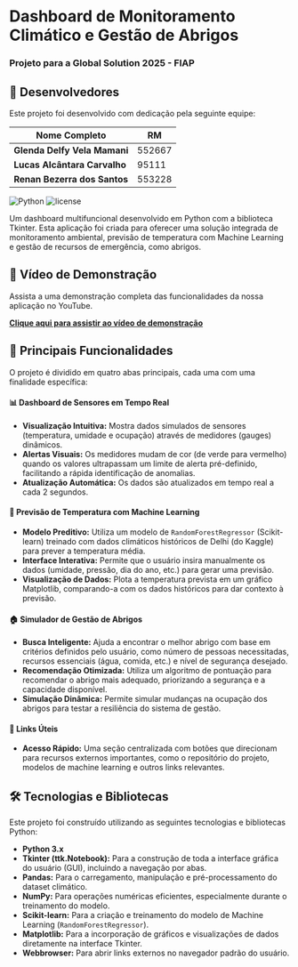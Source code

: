 # Dashboard de Monitoramento Climático e Gestão de Abrigos
### Projeto para a Global Solution 2025 - FIAP
## 👥 Desenvolvedores

Este projeto foi desenvolvido com dedicação pela seguinte equipe:

| Nome Completo                     | RM      |
|-----------------------------------|---------|
| **Glenda Delfy Vela Mamani** | 552667  |
| **Lucas Alcântara Carvalho** | 95111   |
| **Renan Bezerra dos Santos** | 553228  |

![Python](https://img.shields.io/badge/python-3.10+-blue.svg)
![license](https://img.shields.io/badge/license-MIT-green.svg)

Um dashboard multifuncional desenvolvido em Python com a biblioteca Tkinter. Esta aplicação foi criada para oferecer uma solução integrada de monitoramento ambiental, previsão de temperatura com Machine Learning e gestão de recursos de emergência, como abrigos.

## 🎥 Vídeo de Demonstração

Assista a uma demonstração completa das funcionalidades da nossa aplicação no YouTube.

**[Clique aqui para assistir ao vídeo de demonstração](https://youtu.be/hiNColLgkus)**

## 🌟 Principais Funcionalidades

O projeto é dividido em quatro abas principais, cada uma com uma finalidade específica:

#### 📊 Dashboard de Sensores em Tempo Real
- **Visualização Intuitiva:** Mostra dados simulados de sensores (temperatura, umidade e ocupação) através de medidores (gauges) dinâmicos.
- **Alertas Visuais:** Os medidores mudam de cor (de verde para vermelho) quando os valores ultrapassam um limite de alerta pré-definido, facilitando a rápida identificação de anomalias.
- **Atualização Automática:** Os dados são atualizados em tempo real a cada 2 segundos.

#### 🧠 Previsão de Temperatura com Machine Learning
- **Modelo Preditivo:** Utiliza um modelo de `RandomForestRegressor` (Scikit-learn) treinado com dados climáticos históricos de Delhi (do Kaggle) para prever a temperatura média.
- **Interface Interativa:** Permite que o usuário insira manualmente os dados (umidade, pressão, dia do ano, etc.) para gerar uma previsão.
- **Visualização de Dados:** Plota a temperatura prevista em um gráfico Matplotlib, comparando-a com os dados históricos para dar contexto à previsão.

#### 🏠 Simulador de Gestão de Abrigos
- **Busca Inteligente:** Ajuda a encontrar o melhor abrigo com base em critérios definidos pelo usuário, como número de pessoas necessitadas, recursos essenciais (água, comida, etc.) e nível de segurança desejado.
- **Recomendação Otimizada:** Utiliza um algoritmo de pontuação para recomendar o abrigo mais adequado, priorizando a segurança e a capacidade disponível.
- **Simulação Dinâmica:** Permite simular mudanças na ocupação dos abrigos para testar a resiliência do sistema de gestão.

#### 🔗 Links Úteis
- **Acesso Rápido:** Uma seção centralizada com botões que direcionam para recursos externos importantes, como o repositório do projeto, modelos de machine learning e outros links relevantes.

## 🛠️ Tecnologias e Bibliotecas

Este projeto foi construído utilizando as seguintes tecnologias e bibliotecas Python:

- **Python 3.x**
- **Tkinter (ttk.Notebook):** Para a construção de toda a interface gráfica do usuário (GUI), incluindo a navegação por abas.
- **Pandas:** Para o carregamento, manipulação e pré-processamento do dataset climático.
- **NumPy:** Para operações numéricas eficientes, especialmente durante o treinamento do modelo.
- **Scikit-learn:** Para a criação e treinamento do modelo de Machine Learning (`RandomForestRegressor`).
- **Matplotlib:** Para a incorporação de gráficos e visualizações de dados diretamente na interface Tkinter.
- **Webbrowser:** Para abrir links externos no navegador padrão do usuário.
